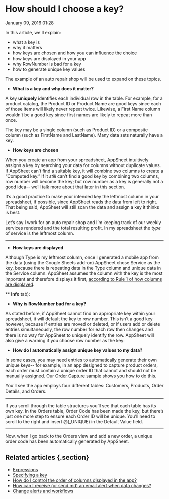 #  How should I choose a key?


January 09, 2016 01:28

In this article, we'll explain:

  * what a key is
  * why it matters
  * how keys are chosen and how you can influence the choice
  * how keys are displayed in your app
  * why RowNumber is bad for a key
  * how to generate unique key values

The example of an auto repair shop will be used to expand on these topics.  
  

  * **What is a key and why does it matter?**

A key **uniquely** identifies each individual row in the table. For example,
for a product catalog, the Product ID or Product Name are good keys since each
of those items will likely never repeat twice. Likewise, a First Name column
wouldn’t be a good key since first names are likely to repeat more than once.

The key may be a single column (such as Product ID) or a composite column
(such as FirstName and LastName). Many data sets naturally have a key.  
  

  * **How keys are chosen**

When you create an app from your spreadsheet, AppSheet intuitively assigns a
key by searching your data for columns without duplicate values. If AppSheet
can’t find a suitable key, it will combine two columns to create a “Computed
key.” If it _still_ can’t find a good key by combining two columns, row number
will become the key; but row number as a key is generally not a good idea--
we’ll talk more about that later in this section.

It’s a good practice to make your intended key the leftmost column in your
spreadsheet, if possible, since AppSheet reads the data from left to right.
That being said, AppSheet will still scan the data and assign a key it thinks
is best.

Let’s say I work for an auto repair shop and I’m keeping track of our weekly
services rendered and the total resulting profit. In my spreadsheet the _type_
of service is the leftmost column.

** ****

  * **How keys are displayed**

Although Type is my leftmost column, once I generated a mobile app from the
data (using the Google Sheets add-on) AppSheet chose Service as the key,
because there is repeating data in the Type column and unique data in the
Service column. AppSheet assumes the column with the key is the most important
and therefore displays it first, [according to Rule 1 of how columns are
displayed](How-do-I-control-the-order-of-columns-displayed-in-the-app-).  
  

** **Info** tab):  


  * **Why is RowNumber bad for a key?**

As stated before, if AppSheet cannot find an appropriate key within your
spreadsheet, it will default the key to row number. This isn’t a good key
however, because if entries are moved or deleted, or if users add or delete
entries simultaneously, the row number for each row then changes and there is
no way for AppSheet to uniquely identify the row. AppSheet will also give a
warning if you choose row number as the key:  
  

  * **How do I automatically assign unique key values to my data?**

In some cases, you may need entries to automatically generate their own unique
keys-- for example, in an app designed to capture product orders, each order
must contain a unique order ID that cannot and should not be manually
assigned. Our [Order Capture sample](https://www.appsheet.com/samples/An-app-for-a-salesperson-add-customers-orders-and-product-details?appGuidString=245700e5-9061-4045-843f-7850b5eb439a) shows you how to
do this.

You’ll see the app employs four different tables: Customers, Products, Order
Details, and Orders.  
  

******  
  
If you scroll through the table structures you’ll see that each table has its
own key. In the Orders table, Order Code has been made the key, but there’s
just one more step to ensure each Order ID will be unique. You’ll need to
scroll to the right and insert @(_UNIQUE) in the Default Value field.  
  

****  
  
Now, when I go back to the Orders view and add a new order, a unique order
code has been automatically generated by AppSheet.  
  

## Related articles {.section}

  * [Expressions](Expressions.md)
  * [Specifying a key](Specifying-a-key.md)
  * [How do I control the order of columns displayed in the app?](How-do-I-control-the-order-of-columns-displayed-in-the-app-.md)
  * [How can I receive (or send.md) an email alert when data changes?](How-can-I-receive-or-send-an-email-alert-when-data-changes-.md)
  * [Change alerts and workflows](Change-alerts-and-workflows.md)

